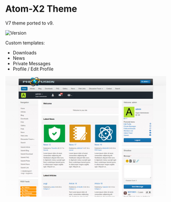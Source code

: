 # Atom-X2 Theme
V7 theme ported to v9.

![Version](https://img.shields.io/badge/Version-1.5-blue.svg)

Custom templates:
 - Downloads
 - News
 - Private Messages
 - Profile / Edit Profile

![Preview](screenshot.jpg)
